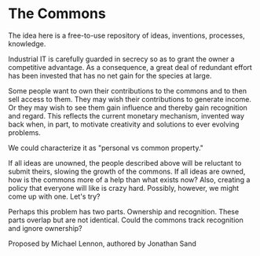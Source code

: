 # The Commons

The idea here is a free-to-use repository of ideas, inventions, processes, knowledge.

Industrial IT is carefully guarded in secrecy so as to grant the owner a competitive advantage. As a consequence, a great deal of redundant effort has been invested that has no net gain for the species at large.

Some people want to own their contributions to the commons and to then sell access to them. They may wish their contributions to generate income. Or they may wish to see them gain influence and thereby gain recognition and regard. This reflects the current monetary mechanism, invented way back when, in part, to motivate creativity and solutions to ever evolving problems.

We could characterize it as "personal vs common property." 

If all ideas are unowned, the people described above will be reluctant to submit theirs, slowing the growth of the commons. If all ideas are owned, how is the commons more of a help than what exists now? Also, creating a policy that everyone will like is crazy hard. Possibly, however, we might come up with one. Let's try?

Perhaps this problem has two parts. Ownership and recognition. These parts overlap but are not identical. Could the commons track recognition and ignore ownership?

Proposed by Michael Lennon, authored by Jonathan Sand
